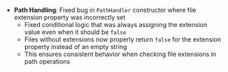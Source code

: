 <!-- (dl (section-meta [3.5.1] - 2025-09-26)) -->

<!-- (dl (# Fixed)) -->
- **Path Handling**: Fixed bug in `PathHandler` constructor where file extension property was incorrectly set
  - Fixed conditional logic that was always assigning the extension value even when it should be `false`
  - Files without extensions now properly return `false` for the extension property instead of an empty string
  - This ensures consistent behavior when checking file extensions in path operations